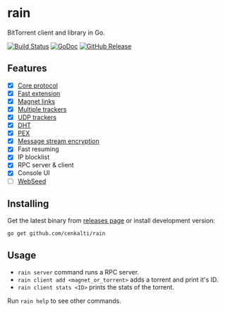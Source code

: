 rain
====

BitTorrent client and library in Go.

[![Build Status](https://travis-ci.org/cenkalti/rain.svg?branch=master)](https://travis-ci.org/cenkalti/rain)
[![GoDoc](https://godoc.org/github.com/cenkalti/rain?status.svg)](https://godoc.org/github.com/cenkalti/rain)
[![GitHub Release](https://img.shields.io/github/release/cenkalti/rain.svg)](https://github.com/cenkalti/rain/releases)

Features
--------
- [x] [Core protocol](http://bittorrent.org/beps/bep_0003.html)
- [x] [Fast extension](http://bittorrent.org/beps/bep_0006.html)
- [x] [Magnet links](http://bittorrent.org/beps/bep_0009.html)
- [x] [Multiple trackers](http://bittorrent.org/beps/bep_0012.html)
- [x] [UDP trackers](http://bittorrent.org/beps/bep_0015.html)
- [x] [DHT](http://bittorrent.org/beps/bep_0005.html)
- [x] [PEX](http://bittorrent.org/beps/bep_0011.html)
- [x] [Message stream encryption](http://wiki.vuze.com/w/Message_Stream_Encryption)
- [x] Fast resuming
- [x] IP blocklist
- [x] RPC server & client
- [x] Console UI
- [ ] [WebSeed](http://bittorrent.org/beps/bep_0019.html)

Installing
----------

Get the latest binary from [releases page](https://github.com/cenkalti/rain/releases) or install development version:

`go get github.com/cenkalti/rain`

Usage
-----

- `rain server` command runs a RPC server.
- `rain client add <magnet_or_torrent>` adds a torrent and print it's ID.
- `rain client stats <ID>` prints the stats of the torrent.

Run `rain help` to see other commands.
